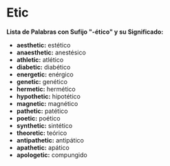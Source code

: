 # Etic



**Lista de Palabras con Sufijo "-ético" y su Significado:**


*   **aesthetic:** estético
*   **anaesthetic:** anestésico
*   **athletic:** atlético
*   **diabetic:** diabético
*   **energetic:** enérgico
*   **genetic:** genético
*   **hermetic:** hermético
*   **hypothetic:** hipotético
*   **magnetic:** magnético
*   **pathetic:** patético
*   **poetic:** poético
*   **synthetic:** sintético
*   **theoretic:** teórico
*   **antipathetic:** antipático
*   **apathetic:** apático
*   **apologetic:** compungido
